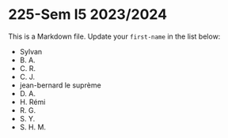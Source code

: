# 225-Sem I5 2023/2024

This is a Markdown file.
Update your `first-name` in the list below:

* Sylvan
* B. A.
* C. R.
* C. J.
* jean-bernard le suprème
* D. A.
* H. Rémi
* R. G.
* S. Y.
* S. H. M.
